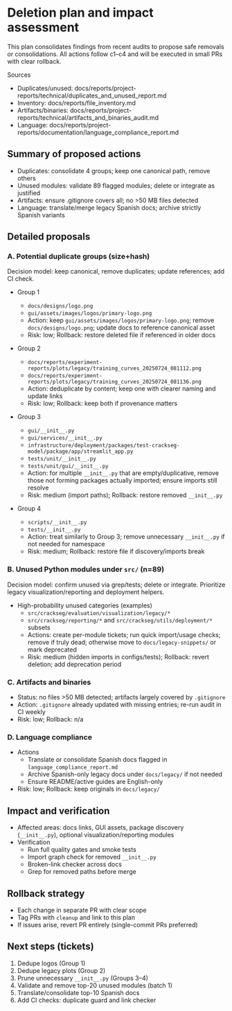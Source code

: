 <!-- markdownlint-disable-file -->
# Deletion plan and impact assessment

This plan consolidates findings from recent audits to propose safe removals or consolidations. All actions follow c1–c4 and will be executed in small PRs with clear rollback.

Sources
- Duplicates/unused: docs/reports/project-reports/technical/duplicates_and_unused_report.md
- Inventory: docs/reports/file_inventory.md
- Artifacts/binaries: docs/reports/project-reports/technical/artifacts_and_binaries_audit.md
- Language: docs/reports/project-reports/documentation/language_compliance_report.md

## Summary of proposed actions

- Duplicates: consolidate 4 groups; keep one canonical path, remove others
- Unused modules: validate 89 flagged modules; delete or integrate as justified
- Artifacts: ensure .gitignore covers all; no >50 MB files detected
- Language: translate/merge legacy Spanish docs; archive strictly Spanish variants

## Detailed proposals

### A. Potential duplicate groups (size+hash)

Decision model: keep canonical, remove duplicates; update references; add CI check.

- Group 1
  - `docs/designs/logo.png`
  - `gui/assets/images/logos/primary-logo.png`
  - Action: keep `gui/assets/images/logos/primary-logo.png`; remove `docs/designs/logo.png`; update docs to reference canonical asset
  - Risk: low; Rollback: restore deleted file if referenced in older docs

- Group 2
  - `docs/reports/experiment-reports/plots/legacy/training_curves_20250724_081112.png`
  - `docs/reports/experiment-reports/plots/legacy/training_curves_20250724_081136.png`
  - Action: deduplicate by content; keep one with clearer naming and update links
  - Risk: low; Rollback: keep both if provenance matters

- Group 3
  - `gui/__init__.py`
  - `gui/services/__init__.py`
  - `infrastructure/deployment/packages/test-crackseg-model/package/app/streamlit_app.py`
  - `tests/unit/__init__.py`
  - `tests/unit/gui/__init__.py`
  - Action: for multiple `__init__.py` that are empty/duplicative, remove those not forming packages actually imported; ensure imports still resolve
  - Risk: medium (import paths); Rollback: restore removed `__init__.py`

- Group 4
  - `scripts/__init__.py`
  - `tests/__init__.py`
  - Action: treat similarly to Group 3; remove unnecessary `__init__.py` if not needed for namespace
  - Risk: medium; Rollback: restore file if discovery/imports break

### B. Unused Python modules under `src/` (n=89)

Decision model: confirm unused via grep/tests; delete or integrate. Prioritize legacy visualization/reporting and deployment helpers.

- High-probability unused categories (examples)
  - `src/crackseg/evaluation/visualization/legacy/*`
  - `src/crackseg/reporting/*` and `src/crackseg/utils/deployment/*` subsets
  - Actions: create per-module tickets; run quick import/usage checks; remove if truly dead; otherwise move to `docs/legacy-snippets/` or mark deprecated
  - Risk: medium (hidden imports in configs/tests); Rollback: revert deletion; add deprecation period

### C. Artifacts and binaries

- Status: no files >50 MB detected; artifacts largely covered by `.gitignore`
- Action: `.gitignore` already updated with missing entries; re-run audit in CI weekly
- Risk: low; Rollback: n/a

### D. Language compliance

- Actions
  - Translate or consolidate Spanish docs flagged in `language_compliance_report.md`
  - Archive Spanish-only legacy docs under `docs/legacy/` if not needed
  - Ensure README/active guides are English-only
- Risk: low; Rollback: keep originals in `docs/legacy/`

## Impact and verification

- Affected areas: docs links, GUI assets, package discovery (`__init__.py`), optional visualization/reporting modules
- Verification
  - Run full quality gates and smoke tests
  - Import graph check for removed `__init__.py`
  - Broken-link checker across docs
  - Grep for removed paths before merge

## Rollback strategy

- Each change in separate PR with clear scope
- Tag PRs with `cleanup` and link to this plan
- If issues arise, revert PR entirely (single-commit PRs preferred)

## Next steps (tickets)

1. Dedupe logos (Group 1)
2. Dedupe legacy plots (Group 2)
3. Prune unnecessary `__init__.py` (Groups 3–4)
4. Validate and remove top-20 unused modules (batch 1)
5. Translate/consolidate top-10 Spanish docs
6. Add CI checks: duplicate guard and link checker


